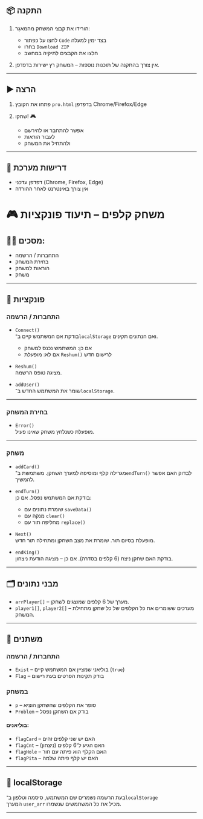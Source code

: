 
## 📦 התקנה

1. הורידו את קבצי המשחק מהמאגָר:
   - לחצו על כפתור `Code` בצד ימין למעלה
   - בחרו `Download ZIP`
   - חלצו את הקבצים לתיקיה במחשב

2. אין צורך בהתקנה של תוכנות נוספות – המשחק רץ ישירות בדפדפן.

---

## ▶️ הרצה

1. פתחו את הקובץ `pro.html`  בדפדפן Chrome/Firefox/Edge

2. שחקו! 🎮  
   - אפשר להתחבר או להירשם  
   - לעבור הוראות  
   - ולהתחיל את המשחק

---

## 📝 דרישות מערכת

- דפדפן עדכני (Chrome, Firefox, Edge)
- אין צורך באינטרנט לאחר ההורדה

# 🎮 משחק קלפים – תיעוד פונקציות

## 🧑‍💻 מסכים:

- התחברות / הרשמה  
- בחירת המשחק  
- הוראות למשחק  
- משחק  

---

## 🔧 פונקציות

### התחברות / הרשמה

- `Connect()`  
  בודקת אם המשתמש קיים ב־`localStorage` ואם הנתונים תקינים.  
  - אם כן: המשתמש נכנס למשחק  
  - אם לא: מופעלת `Reshum()` לרישום חדש

- `Reshum()`  
  מציגה טופס הרשמה.

- `addUser()`  
  שומר את המשתמש החדש ב־`localStorage`.

---

### בחירת המשחק

- `Error()`  
  מופעלת כשנלחץ משחק שאינו פעיל.

---

### משחק

- `addCard()`  
  מגרילה קלף ומוסיפה למערך השחקן. משתמשת ב־`endTurn()` לבדוק האם אפשר להמשיך.

- `endTurn()`  
  בודקת אם המשתמש נפסל. אם כן:
  - שומרת נתונים עם `saveData()`
  - מנקה עם `clear()`
  - מחליפה תור עם `replace()`

- `Next()`  
  מופעלת בסיום תור. שומרת את מצב השחקן ומתחילה תור חדש.

- `endKing()`  
  בודקת האם שחקן ניצח (6 קלפים בסדרה). אם כן – מציגה הודעת ניצחון.

---

## 🗂️ מבני נתונים

- `arrPlayer[]` – מערך של 6 קלפים שמוצגים לשחקן.
- `player1[]`, `player2[]` – מערכים ששומרים את כל הקלפים של כל שחקן מתחילת המשחק.

---

## 🧮 משתנים

### התחברות / הרשמה

- `Exist` – בוליאני שמציין אם המשתמש קיים (`true`)
- `Flag` – בודק תקינות הפרטים בעת רישום

### במשחק

- `p` – סופר את הקלפים שהשחקן הוציא
- `Problem` – בודק אם השחקן נפסל

#### בוליאנים:

- `flagCard` – האם יש שני קלפים זהים
- `flagCnt` – האם הגיע ל־6 קלפים (ניצחון)
- `flagHole` – האם הקלף הוא פיתה עם חור
- `flagPita` – האם יש קלף פיתה שלמה

---

## 💾 localStorage

בעת הרשמה נשמרים שם המשתמש, סיסמה וטלפון ב־`localStorage`  
המערך `user_arr` מכיל את כל המשתמשים שנשמרו.

---

